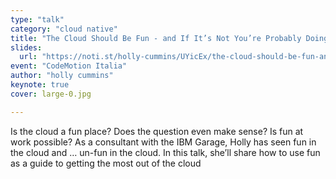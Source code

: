 ```yaml
---
type: "talk"
category: "cloud native"
title: "The Cloud Should Be Fun - and If It’s Not You’re Probably Doing It Wrong"
slides:
  url: "https://noti.st/holly-cummins/UYicEx/the-cloud-should-be-fun-and-if-its-not-youre-probably-doing-it-wrong-keynote"
event: "CodeMotion Italia"
author: "holly cummins"
keynote: true
cover: large-0.jpg

---
```

Is the cloud a fun place? Does the question even make sense? Is fun at work possible? As a consultant with the IBM Garage, Holly has seen fun in the cloud and … un-fun in the cloud. In this talk, she’ll share how to use fun as a guide to getting the most out of the cloud